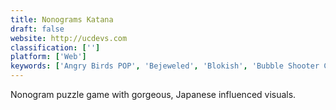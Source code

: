 ```yaml
---
title: Nonograms Katana
draft: false 
website: http://ucdevs.com
classification: ['']
platform: ['Web']
keywords: ['Angry Birds POP', 'Bejeweled', 'Blokish', 'Bubble Shooter Candy Saga', 'Bubble Shooter Mania HD', 'Bubble Witch Saga', 'Candy Crush Saga', 'Cats Match 3', 'CodeSignal', 'Dots', 'Falcross', 'Friv', 'Human Resource Machine', 'Machinarium', 'Pixel Puzzle Collection', 'Robocode', 'Samorost', 'Two Dots', 'Unmechanical', 'the Wiki Game']
---
```

Nonogram puzzle game with gorgeous, Japanese influenced visuals.